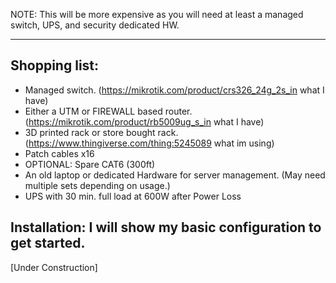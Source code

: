 NOTE: This will be more expensive as you will need at least a managed switch, UPS, and security dedicated HW. 

______________________________________
Shopping list: 
--

  - Managed switch. (https://mikrotik.com/product/crs326_24g_2s_in  what I have) 
  - Either a UTM or FIREWALL based router. (https://mikrotik.com/product/rb5009ug_s_in  what I have)
  - 3D printed rack or store bought rack. (https://www.thingiverse.com/thing:5245089 what im using)
  - Patch cables x16
  - OPTIONAL: Spare CAT6 (300ft)
  - An old laptop or dedicated Hardware for server management. (May need multiple sets depending on usage.)
  - UPS with 30 min. full load at 600W after Power Loss
 

Installation: I will show my basic configuration to get started. 
--





[Under Construction]
